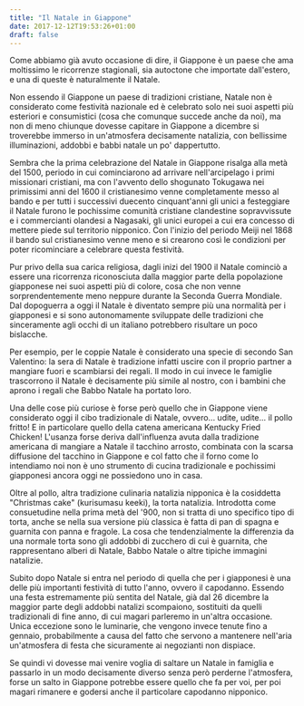 ```yaml
---
title: "Il Natale in Giappone"
date: 2017-12-12T19:53:26+01:00
draft: false
---
```


Come abbiamo già avuto occasione di dire, il Giappone è un paese che ama moltissimo le ricorrenze stagionali, sia autoctone che importate dall'estero, e una di queste è naturalmente il Natale.

Non essendo il Giappone un paese di tradizioni cristiane, Natale non è considerato come festività nazionale ed è celebrato solo nei suoi aspetti più esteriori e consumistici (cosa che comunque succede anche da noi), ma non di meno chiunque dovesse capitare in Giappone a dicembre si troverebbe immerso in un'atmosfera decisamente natalizia, con bellissime illuminazioni, addobbi e babbi natale un po' dappertutto.

Sembra che la prima celebrazione del Natale in Giappone risalga alla metà del 1500, periodo in cui cominciarono ad arrivare nell'arcipelago i primi missionari cristiani, ma con l'avvento dello shogunato Tokugawa nei primissimi anni del 1600 il cristianesimo venne completamente messo al bando e per tutti i successivi duecento cinquant'anni gli unici a festeggiare il Natale furono le pochissime comunità cristiane clandestine sopravvissute e i commercianti olandesi a Nagasaki, gli unici europei a cui era concesso di mettere piede sul territorio nipponico.
Con l'inizio del periodo Meiji nel 1868 il bando sul cristianesimo venne meno e si crearono così le condizioni per poter ricominciare a celebrare questa festività.

Pur privo della sua carica religiosa, dagli inizi del 1900 il Natale cominciò a essere una ricorrenza riconosciuta dalla maggior parte della popolazione giapponese nei suoi aspetti più di colore, cosa che non venne sorprendentemente meno neppure durante la Seconda Guerra Mondiale.
Dal dopoguerra a oggi il Natale è diventato sempre più una normalità per i giapponesi e si sono autonomamente sviluppate delle tradizioni che sinceramente agli occhi di un italiano potrebbero risultare un poco bislacche.

Per esempio, per le coppie Natale è considerato una specie di secondo San Valentino: la sera di Natale è tradizione infatti uscire con il proprio partner a mangiare fuori e scambiarsi dei regali.
Il modo in cui invece le famiglie trascorrono il Natale è decisamente più simile al nostro, con i bambini che aprono i regali che Babbo Natale ha portato loro.

Una delle cose più curiose è forse però quello che in Giappone viene considerato oggi il cibo tradizionale di Natale, ovvero... udite, udite... il pollo fritto! E in particolare quello della catena americana Kentucky Fried Chicken!
L'usanza forse deriva dall'influenza avuta dalla tradizione americana di mangiare a Natale il tacchino arrosto, combinata con la scarsa diffusione del tacchino in Giappone e col fatto che il forno come lo intendiamo noi non è uno strumento di cucina tradizionale e pochissimi giapponesi ancora oggi ne possiedono uno in casa.

Oltre al pollo, altra tradizione culinaria natalizia nipponica è la cosiddetta "Christmas cake" (kurisumasu keeki), la torta natalizia.
Introdotta come consuetudine nella prima metà del '900, non si tratta di uno specifico tipo di torta, anche se nella sua versione più classica è fatta di pan di spagna e guarnita con panna e fragole.
La cosa che tendenzialmente la differenzia da una normale torta sono gli addobbi di zucchero di cui è guarnita, che rappresentano alberi di Natale, Babbo Natale o altre tipiche immagini natalizie.

Subito dopo Natale si entra nel periodo di quella che per i giapponesi è una delle più importanti festività di tutto l'anno, ovvero il capodanno.
Essendo una festa estremamente più sentita del Natale, già dal 26 dicembre la maggior parte degli addobbi natalizi scompaiono, sostituiti da quelli tradizionali di fine anno, di cui magari parleremo in un'altra occasione.
Unica eccezione sono le luminarie, che vengono invece tenute fino a gennaio, probabilmente a causa del fatto che servono a mantenere nell'aria un'atmosfera di festa che sicuramente ai negozianti non dispiace.

Se quindi vi dovesse mai venire voglia di saltare un Natale in famiglia e passarlo in un modo decisamente diverso senza però perderne l'atmosfera, forse un salto in Giappone potrebbe essere quello che fa per voi, per poi magari rimanere e godersi anche il particolare capodanno nipponico.
